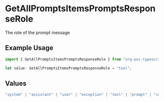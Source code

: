 # GetAllPromptsItemsPromptsResponseRole

The role of the prompt message

## Example Usage

```typescript
import { GetAllPromptsItemsPromptsResponseRole } from "orq-poc-typescript-multi-env-version/models/operations";

let value: GetAllPromptsItemsPromptsResponseRole = "tool";
```

## Values

```typescript
"system" | "assistant" | "user" | "exception" | "tool" | "prompt" | "correction" | "expected_output"
```